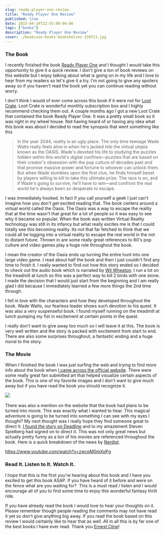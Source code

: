 ```yaml
---
slug: ready-player-one-review
title: "Ready Player One Review"
published: true
date: 2015-04-24T22:55:09-04:00
tags: ["books"]
description: "Ready Player One Review"
cover: ./bookcase-books-bookshelves-159711.jpg
---
```


### The Book

I recently finished the book [Ready Player One](http://www.amazon.com/Ready-Player-One-Ernest-Cline/dp/0307887448/ref=sr_1_1?ie=UTF8&qid=1429924661&sr=8-1&keywords=ready+player+one) and I thought I would take this opportunity to give it a quick review. I don't give a ton of book reviews on this website but I enjoy talking about what is going on in my life and I love to hear from my readers so let's give it a try. I'm not going to give any spoilers away so if you haven't read the book yet you can continue reading without worry.

I don't think I would of ever come across this book if it were not for [Loot Crate](https://www.lootcrate.com/). Loot Crate is wonderful monthly subscription box and I highly recommend checking them out. A couple months ago I got a new Loot Crate that contained the book Ready Player One. It was a pretty small book so it was right in my wheel house. Not having heard of or having any idea what this book was about I decided to read the synopsis that went something like this

> In the year 2044, reality is an ugly place. The only time teenage Wade Watts really feels alive is when he's jacked into the virtual utopia known as the OASIS. Wade's devoted his life to studying the puzzles hidden within this world's digital confines—puzzles that are based on their creator's obsession with the pop culture of decades past and that promise massive power and fortune to whoever can unlock them. But when Wade stumbles upon the first clue, he finds himself beset by players willing to kill to take this ultimate prize. The race is on, and if Wade's going to survive, he'll have to win—and confront the real world he's always been so desperate to escape.

I was immediately hooked. In fact if you call yourself a geek I just can't imagine how you don't get excited reading that. The book centers around a virtual world called the Oasis. The Oasis was a way to escape the reality that at the time wasn't that great for a lot of people so it was easy to see why it became so popular. When the book was written Virtual Reality technology was still in its infancy but what really excites me is that I could totally see this becoming reality. Its not that far fetched to think that we could all be logging into a virtual reality to escape the real world in the not to distant future. Thrown in are some really great references to 80's pop culture and video games play a huge role throughout the book.

I mean the creator of the Oasis ends up turning the entire hunt into one large video game. I read about half the book and then I just couldn't find any time to finish it. I really wanted to find out how this story ended so I decided to check out the audio book which is narrated by [Wil Wheaton](https://twitter.com/wilw). I run a lot on the treadmill at lunch so this was a perfect way to kill 2 birds with one stone. I made the decision that I would just start from the beginning and I am really glad I did because I immediately learned a few more things the 2nd time through.

I fell in love with the characters and how they developed throughout the book. Wade Watts, our fearless leader shows such devotion to his quest. It was also a very suspenseful book. I found myself running on the treadmill at lunch pumping my fist in excitement at certain points in the quest.

I really don't want to give away too much so I will leave it at this. The book is very well written and the story is packed with excitement from start to end. There are also some surprises throughout, a fantastic ending and a huge moral to the story.

### The Movie

When I finished the book I was just surfing the web and trying to find more info about the book when [I came across the official website](http://readyplayerone.com/). There were some really great fan submitted art that helped visualize certain aspects of the book. This is one of my favorite images and I don't want to give much away but if you have read the book you should recognize it.

![](./ready_player_one-300x244.jpg)             

There was also a mention on the website that the book had plans to be turned into movie. This was exactly what I wanted to hear. This magical adventure is going to be turned into something I can see with my eyes I thought? My next thought was I really hope they find someone great to direct it. [I found the story on Deadline](http://deadline.com/2015/03/ready-player-one-movie-steven-spielberg-ernest-cline-warner-bros-1201398299/) and to my amazement Steven Spielberg had signed on to direct it. This was not only great news but actually pretty funny as a ton of his movies are referenced throughout the book. Here is a quick breakdown of the news by [Nerdist](http://nerdist.com/).  

https://www.youtube.com/watch?v=zwcpM0mXoPg  

### Read It. Listen to It. Watch It.

I hope that this is the first you're hearing about this book and I have you excited to get this book ASAP. If you have heard of it before and were on the fence what are you waiting for?  This is a must read / listen and I would encourage all of you to find some time to enjoy this wonderful fantasy thrill ride.

If you have already read the book I would love to hear your thoughts on it. Please remember though people reading the comments may not have read it yet so don't give anything big away. If you read the book based on this review I would certainly like to hear that as well. All in all this is by far one of the best books I have ever read. Thank you [Ernest Cline](https://twitter.com/erniecline)!
